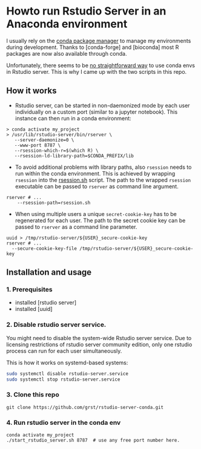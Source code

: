 # Howto run Rstudio Server in an Anaconda environment

I usually rely on the [conda package manager]() to manage my environments during development. Thanks to [conda-forge] and [bioconda] most R packages are now also available through conda. 

Unfortunately, there seems to be [no straightforward way](https://community.rstudio.com/t/start-rstudio-server-session-in-conda-environment/12516/15) to use conda envs in Rstudio server. This is why I came up with the two scripts in this repo. 

## How it works
* Rstudio server, can be started in non-daemonized mode by each user individually on a custom port (similar to a jupyter notebook). This instance can then run in a conda environment:
```
> conda activate my_project
> /usr/lib/rstudio-server/bin/rserver \
   --server-daemonize=0 \
   --www-port 8787 \
   --rsession-which-r=$(which R) \
   --rsession-ld-library-path=$CONDA_PREFIX/lib
```
* To avoid additional problems with library paths, also `rsession` needs to run within the conda environment. This is achieved by wrapping `rsession` into the [rsession.sh](https://github.com/grst/rstudio-server-conda/blob/master/rsession.sh) script. The path to the wrapped `rsession` executable can be passed to `rserver` as command line argument. 
```
rserver # ...
    --rsession-path=rsession.sh
```


* When using multiple users a unique `secret-cookie-key` has to be regenerated for each user. The path to the secret cookie key can be passed to `rserver` as a command line parameter.
```
uuid > /tmp/rstudio-server/${USER}_secure-cookie-key
rserver # ...
  --secure-cookie-key-file /tmp/rstudio-server/${USER}_secure-cookie-key
```

## Installation and usage
### 1. Prerequisites
* installed [rstudio server]
* installed [uuid]

### 2. Disable rstudio server service. 
You might need to disable the system-wide Rstudio server service.
Due to licensing restrictions of rstudio server community edition, only one rstudio process
can run for each user simultaneously. 

This is how it works on systemd-based systems:

```bash
sudo systemctl disable rstudio-server.service
sudo systemctl stop rstudio-server.service
```

### 3. Clone this repo
```
git clone https://github.com/grst/rstudio-server-conda.git
```

### 4. Run rstudio server in the conda env
```
conda activate my_project
./start_rstudio_server.sh 8787  # use any free port number here. 
```
